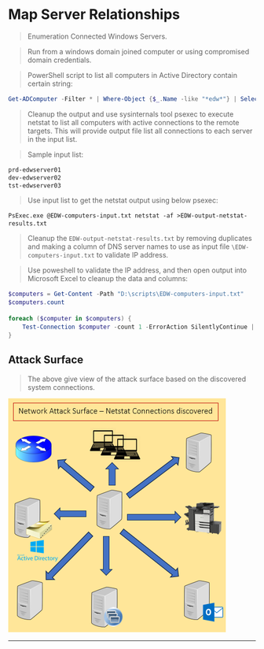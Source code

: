 # Map Server Relationships  

>Enumeration Connected Windows Servers.

>Run from a windows domain joined computer or using compromised domain credentials.

>PowerShell script to list all computers in Active Directory contain certain string:

```powershell
Get-ADComputer -Filter * | Where-Object {$_.Name -like "*edw*"} | Select -Property Name | Out-File EDW-computers-input.txt
```

>Cleanup the output and use sysinternals tool psexec to execute netstat to list all computers with active connections to the remote targets.
>This will provide output file list all connections to each server in the input list.

>Sample input list:  

```
prd-edwserver01
dev-edwserver02
tst-edwserver03
```

>Use input list to get the netstat output using below psexec:

```
PsExec.exe @EDW-computers-input.txt netstat -af >EDW-output-netstat-results.txt
```  

>Cleanup the `EDW-output-netstat-results.txt` by removing duplicates and making a column of DNS server names to use as input file `\EDW-computers-input.txt` to validate IP address.

>Use poweshell to validate the IP address, and then open output into Microsoft Excel to cleanup the data and columns:

```powershell
$computers = Get-Content -Path "D:\scripts\EDW-computers-input.txt"
$computers.count

foreach ($computer in $computers) {
    Test-Connection $computer -count 1 -ErrorAction SilentlyContinue | FT Address,IPV4Address -hidetableheaders | Out-File "c:\users\$env:username\Documents\EDW-ip-addresses.txt" -Append
}
```  

## Attack Surface  

>The above give view of the attack surface based on the discovered system connections.

![/attack%20surface.PNG](/attack%20surface.PNG)  

----  
